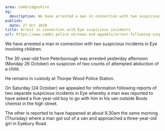```yaml
area: Cambridgeshire
og:
  description: We have arrested a man in connection with two suspicious incidents in Eye involving children.
publish:
  date: 27 Oct 2020
title: Arrest in connection with Eye suspicious incidents
url: https://www.cambs.police.uk/news-and-appeals/arrest-following-suspicious-incidents-in-Eye
```

We have arrested a man in connection with two suspicious incidents in Eye involving children.

The 30-year-old from Peterborough was arrested yesterday afternoon (Monday 26 October) on suspicion of two counts of attempted abduction of a child.

He remains in custody at Thorpe Wood Police Station.

On Saturday (24 October) we appealed for information following reports of two separate suspicious incidents in Eye whereby a man was reported to have asked a five-year-old boy to go with him in his van outside Boots chemist in the high street.

The other is reported to have happened at about 9.30am the same morning (Thursday) where a man got out of a van and approached a three-year-old girl in Eyebury Road.
